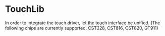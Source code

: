 # TouchLib
In order to integrate the touch driver, let the touch interface be unified. (The following chips are currently supported. CST328, CST816, CST820, GT911)
